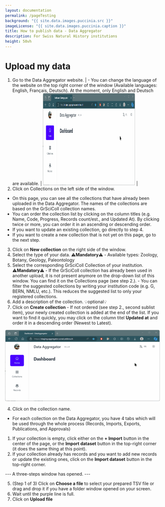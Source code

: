 ```yaml
---
layout: documentation
permalink: /pageTesting
background: "{{ site.data.images.puccinia‎.src }}"
imageLicense: "{{ site.data.images.puccinia‎.caption }}"
title: How to publish data - Data Aggregator
description: For Swiss Natural History institutions
height: 50vh
---
```


# Upload my data
1. Go to the Data Aggregator website.
| - You can change the language of the website on the top right corner of the window (Available languages: English, Français, Deutsch). At the moment, only English and Deutsch are available. | <img src="/assets/gif/20240807_LanguagesChange.gif" width="300" height="300" /> |
2. Click on Collections on the left side of the window.
- On this page, you can see all the collections that have already been uploaded in the Data Aggregator. The names of the collections are based on the GrSciColl collection names.
- You can order the collection list by clicking on the column titles (e.g. Name, Code, Progress, Records count/est., and Updated At). By clicking twice or more, you can order it in an ascending or descending order.
- If you want to update an existing collection, go directly to step 4.
- If you want to create a new collection that is not yet on this page, go to the next step.

3. Click on **New collection** on the right side of the window.
  1. Select the type of your data. ⚠️**Mandatory**⚠️
    - Available types: Zoology, Botany, Geology, Paleontology
  2. Select the corresponding GrSciColl Collection of your institution. ⚠️**Mandatory**⚠️
    - If the GrSciColl collection has already been used in another upload, it is not present anymore on the drop-down list of this window. You can find it on the Collections page (see step 2.).
    - You can filter the suggested collections by writing your institution code (e.g. G, BERN, NMLU, etc.). This reduces the suggested list to only your registered collections.
  3. Add a description of the collection. 💡optional💡
  4. Click on **Create collection**
    - If not ordered (see step 2., second sublist item), your newly created collection is added at the end of the list. If you want to find it quickly, you may click on the column titel **Updated at** and order it in a descending order (Newest to Latest).

![gif test](/assets/gif/20240807_LanguagesChange.gif)

4. Click on the collection name.
  - For each collection on the Data Aggregator, you have 4 tabs which will be used through the whole process (Records, Imports, Exports, Publications, and Approvals)
  1. If your collection is empty, click either on the **+ Import** button in the center of the page, or the **Import dataset** button in the top-right corner (it does the same thing at this point).
  2. If your collection already has records and you want to add new records or update the existing ones, click on the **Import dataset** button in the top-right corner.

--- A three-steps window has opened. ---

5. (Step 1 of 3) Click on **Choose a file** to select your prepared TSV file or drag and drop it if you have a folder window opened on your screen.
  1. Wait until the purple line is full.
  2. Click on **Upload file**
